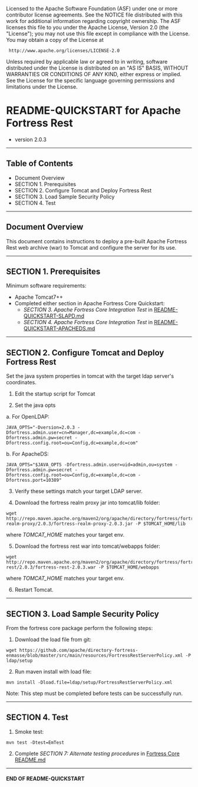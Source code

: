    Licensed to the Apache Software Foundation (ASF) under one
   or more contributor license agreements.  See the NOTICE file
   distributed with this work for additional information
   regarding copyright ownership.  The ASF licenses this file
   to you under the Apache License, Version 2.0 (the
   "License"); you may not use this file except in compliance
   with the License.  You may obtain a copy of the License at

     http://www.apache.org/licenses/LICENSE-2.0

   Unless required by applicable law or agreed to in writing,
   software distributed under the License is distributed on an
   "AS IS" BASIS, WITHOUT WARRANTIES OR CONDITIONS OF ANY
   KIND, either express or implied.  See the License for the
   specific language governing permissions and limitations
   under the License.

# README-QUICKSTART for Apache Fortress Rest
 * version 2.0.3

-------------------------------------------------------------------------------
## Table of Contents

 * Document Overview
 * SECTION 1. Prerequisites
 * SECTION 2. Configure Tomcat and Deploy Fortress Rest
 * SECTION 3. Load Sample Security Policy
 * SECTION 4. Test

___________________________________________________________________________________
## Document Overview

This document contains instructions to deploy a pre-built Apache Fortress Rest web archive (war) to Tomcat and configure the server for its use.

-------------------------------------------------------------------------------
## SECTION 1. Prerequisites

Minimum software requirements:
 * Apache Tomcat7++
  * Completed either section in Apache Fortress Core Quickstart:
    * *SECTION 3. Apache Fortress Core Integration Test* in [README-QUICKSTART-SLAPD.md](https://github.com/apache/directory-fortress-core/blob/master/README-QUICKSTART-SLAPD.md)
    * *SECTION 4. Apache Fortress Core Integration Test* in [README-QUICKSTART-APACHEDS.md](https://github.com/apache/directory-fortress-core/blob/master/README-QUICKSTART-APACHEDS.md)

___________________________________________________________________________________
## SECTION 2. Configure Tomcat and Deploy Fortress Rest

Set the java system properties in tomcat with the target ldap server's coordinates.

1. Edit the startup script for Tomcat

2. Set the java opts

 a. For OpenLDAP:

 ```
 JAVA_OPTS="-Dversion=2.0.3 -Dfortress.admin.user=cn=Manager,dc=example,dc=com -Dfortress.admin.pw=secret -Dfortress.config.root=ou=Config,dc=example,dc=com"
 ```

 b. For ApacheDS:
 ```
 JAVA_OPTS="$JAVA_OPTS -Dfortress.admin.user=uid=admin,ou=system -Dfortress.admin.pw=secret -Dfortress.config.root=ou=Config,dc=example,dc=com -Dfortress.port=10389"
 ```

3. Verify these settings match your target LDAP server.

4. Download the fortress realm proxy jar into tomcat/lib folder:

  ```
  wget http://repo.maven.apache.org/maven2/org/apache/directory/fortress/fortress-realm-proxy/2.0.3/fortress-realm-proxy-2.0.3.jar -P $TOMCAT_HOME/lib
  ```

  where *TOMCAT_HOME* matches your target env.

5. Download the fortress rest war into tomcat/webapps folder:

  ```
  wget http://repo.maven.apache.org/maven2/org/apache/directory/fortress/fortress-rest/2.0.3/fortress-rest-2.0.3.war -P $TOMCAT_HOME/webapps
  ```

  where *TOMCAT_HOME* matches your target env.

6. Restart Tomcat.

___________________________________________________________________________________
## SECTION 3. Load Sample Security Policy

From the fortress core package perform the following steps:

1. Download the load file from git:

 ```
 wget https://github.com/apache/directory-fortress-enmasse/blob/master/src/main/resources/FortressRestServerPolicy.xml -P ldap/setup
 ```

2. Run maven install with load file:

 ```
 mvn install -Dload.file=ldap/setup/FortressRestServerPolicy.xml
 ```

 Note: This step must be completed before tests can be successfully run.

___________________________________________________________________________________
## SECTION 4. Test

1. Smoke test:

 ```
 mvn test -Dtest=EmTest
 ```

2. Complete *SECTION 7: Alternate testing procedures* in [Fortress Core README.md](https://github.com/apache/directory-fortress-enmasse/blob/master/README.md)

___________________________________________________________________________________
#### END OF README-QUICKSTART